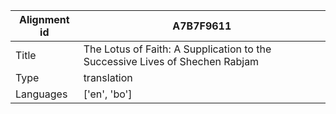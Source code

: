 |Alignment id | A7B7F9611
| --- | --- 
|Title | The Lotus of Faith: A Supplication to the Successive Lives of Shechen Rabjam 
|Type | translation
|Languages | ['en', 'bo']